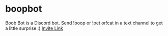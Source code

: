 # boopbot
Boob Bot is a Discord bot. Send !boop or !pet or!cat in a text channel to get a little surprise :)
[Invite Link](https://discord.com/oauth2/authorize?client_id=811971525283807272&permissions=0&scope=bot)
